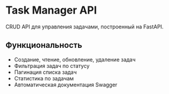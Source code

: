 # Task Manager API

CRUD API для управления задачами, построенный на FastAPI.

## Функциональность

- Создание, чтение, обновление, удаление задач
- Фильтрация задач по статусу
- Пагинация списка задач
- Статистика по задачам
- Автоматическая документация Swagger
